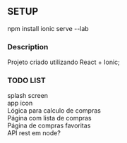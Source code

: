 ## SETUP
npm install
ionic serve --lab

### Description
Projeto criado utilizando React + Ionic;

### TODO LIST
splash screen<br />
app icon<br />
Lógica para calculo de compras<br />
Página com lista de compras<br />
Página de compras favoritas<br />
API rest em node?<br />
